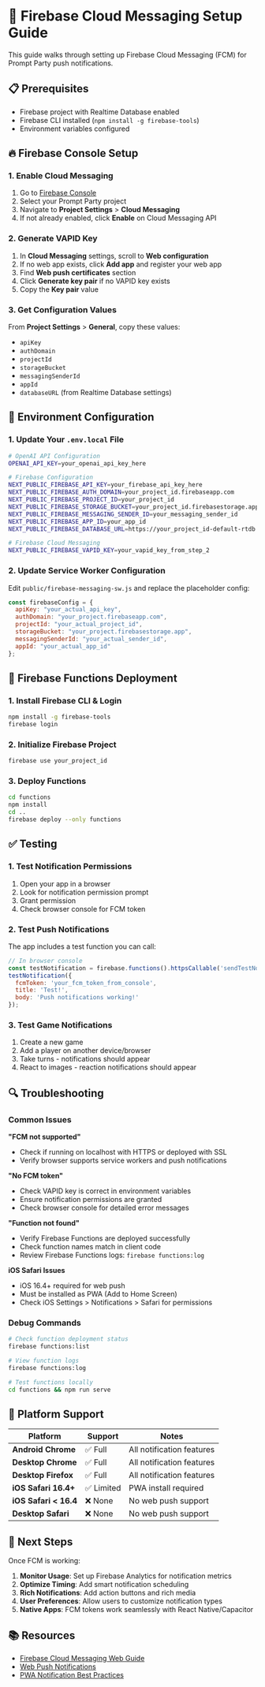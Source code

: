 # 🔔 Firebase Cloud Messaging Setup Guide

This guide walks through setting up Firebase Cloud Messaging (FCM) for Prompt Party push notifications.

## 📋 Prerequisites

- Firebase project with Realtime Database enabled
- Firebase CLI installed (`npm install -g firebase-tools`)
- Environment variables configured

## 🔥 Firebase Console Setup

### 1. Enable Cloud Messaging

1. Go to [Firebase Console](https://console.firebase.google.com/)
2. Select your Prompt Party project
3. Navigate to **Project Settings** > **Cloud Messaging**
4. If not already enabled, click **Enable** on Cloud Messaging API

### 2. Generate VAPID Key

1. In **Cloud Messaging** settings, scroll to **Web configuration**
2. If no web app exists, click **Add app** and register your web app
3. Find **Web push certificates** section
4. Click **Generate key pair** if no VAPID key exists
5. Copy the **Key pair** value

### 3. Get Configuration Values

From **Project Settings** > **General**, copy these values:
- `apiKey`
- `authDomain` 
- `projectId`
- `storageBucket`
- `messagingSenderId`
- `appId`
- `databaseURL` (from Realtime Database settings)

## 🔧 Environment Configuration

### 1. Update Your `.env.local` File

```bash
# OpenAI API Configuration
OPENAI_API_KEY=your_openai_api_key_here

# Firebase Configuration
NEXT_PUBLIC_FIREBASE_API_KEY=your_firebase_api_key_here
NEXT_PUBLIC_FIREBASE_AUTH_DOMAIN=your_project_id.firebaseapp.com
NEXT_PUBLIC_FIREBASE_PROJECT_ID=your_project_id
NEXT_PUBLIC_FIREBASE_STORAGE_BUCKET=your_project_id.firebasestorage.app
NEXT_PUBLIC_FIREBASE_MESSAGING_SENDER_ID=your_messaging_sender_id
NEXT_PUBLIC_FIREBASE_APP_ID=your_app_id
NEXT_PUBLIC_FIREBASE_DATABASE_URL=https://your_project_id-default-rtdb.firebaseio.com/

# Firebase Cloud Messaging
NEXT_PUBLIC_FIREBASE_VAPID_KEY=your_vapid_key_from_step_2
```

### 2. Update Service Worker Configuration

Edit `public/firebase-messaging-sw.js` and replace the placeholder config:

```javascript
const firebaseConfig = {
  apiKey: "your_actual_api_key",
  authDomain: "your_project.firebaseapp.com", 
  projectId: "your_actual_project_id",
  storageBucket: "your_project.firebasestorage.app",
  messagingSenderId: "your_actual_sender_id",
  appId: "your_actual_app_id"
};
```

## 🚀 Firebase Functions Deployment

### 1. Install Firebase CLI & Login

```bash
npm install -g firebase-tools
firebase login
```

### 2. Initialize Firebase Project

```bash
firebase use your_project_id
```

### 3. Deploy Functions

```bash
cd functions
npm install
cd ..
firebase deploy --only functions
```

## ✅ Testing

### 1. Test Notification Permissions

1. Open your app in a browser
2. Look for notification permission prompt
3. Grant permission
4. Check browser console for FCM token

### 2. Test Push Notifications

The app includes a test function you can call:

```javascript
// In browser console
const testNotification = firebase.functions().httpsCallable('sendTestNotification');
testNotification({ 
  fcmToken: 'your_fcm_token_from_console',
  title: 'Test!',
  body: 'Push notifications working!'
});
```

### 3. Test Game Notifications

1. Create a new game
2. Add a player on another device/browser
3. Take turns - notifications should appear
4. React to images - reaction notifications should appear

## 🔍 Troubleshooting

### Common Issues

**"FCM not supported"**
- Check if running on localhost with HTTPS or deployed with SSL
- Verify browser supports service workers and push notifications

**"No FCM token"**
- Check VAPID key is correct in environment variables
- Ensure notification permissions are granted
- Check browser console for detailed error messages

**"Function not found"** 
- Verify Firebase Functions are deployed successfully
- Check function names match in client code
- Review Firebase Functions logs: `firebase functions:log`

**iOS Safari Issues**
- iOS 16.4+ required for web push
- Must be installed as PWA (Add to Home Screen)
- Check iOS Settings > Notifications > Safari for permissions

### Debug Commands

```bash
# Check function deployment status
firebase functions:list

# View function logs
firebase functions:log

# Test functions locally
cd functions && npm run serve
```

## 📱 Platform Support

| Platform | Support | Notes |
|----------|---------|-------|
| **Android Chrome** | ✅ Full | All notification features |
| **Desktop Chrome** | ✅ Full | All notification features |
| **Desktop Firefox** | ✅ Full | All notification features |
| **iOS Safari 16.4+** | ✅ Limited | PWA install required |
| **iOS Safari < 16.4** | ❌ None | No web push support |
| **Desktop Safari** | ❌ None | No web push support |

## 🎯 Next Steps

Once FCM is working:

1. **Monitor Usage**: Set up Firebase Analytics for notification metrics
2. **Optimize Timing**: Add smart notification scheduling
3. **Rich Notifications**: Add action buttons and rich media
4. **User Preferences**: Allow users to customize notification types
5. **Native Apps**: FCM tokens work seamlessly with React Native/Capacitor

## 📚 Resources

- [Firebase Cloud Messaging Web Guide](https://firebase.google.com/docs/cloud-messaging/js/client)
- [Web Push Notifications](https://web.dev/push-notifications-overview/)
- [PWA Notification Best Practices](https://web.dev/notification-best-practices/)
